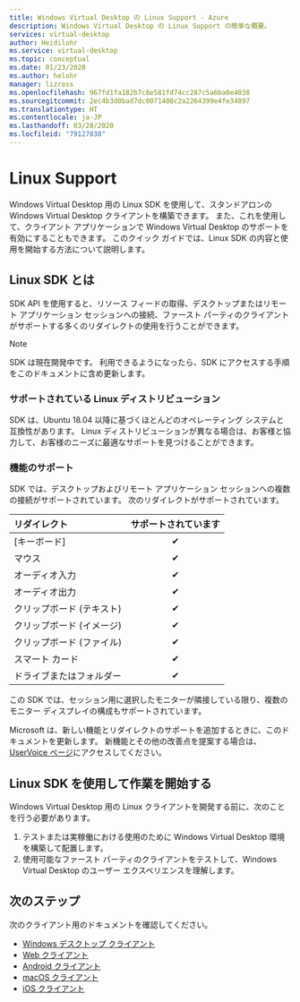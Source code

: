 ```yaml
---
title: Windows Virtual Desktop の Linux Support - Azure
description: Windows Virtual Desktop の Linux Support の簡単な概要。
services: virtual-desktop
author: Heidilohr
ms.service: virtual-desktop
ms.topic: conceptual
ms.date: 01/23/2020
ms.author: helohr
manager: lizross
ms.openlocfilehash: 967fd1fa182b7c8e581fd74cc287c5a6ba0e4038
ms.sourcegitcommit: 2ec4b3d0bad7dc0071400c2a2264399e4fe34897
ms.translationtype: HT
ms.contentlocale: ja-JP
ms.lasthandoff: 03/28/2020
ms.locfileid: "79127830"
---
```

# <a name="linux-support"></a>Linux Support

Windows Virtual Desktop 用の Linux SDK を使用して、スタンドアロンの Windows Virtual Desktop クライアントを構築できます。 また、これを使用して、クライアント アプリケーションで Windows Virtual Desktop のサポートを有効にすることもできます。 このクイック ガイドでは、Linux SDK の内容と使用を開始する方法について説明します。

## <a name="what-is-the-linux-sdk"></a>Linux SDK とは

SDK API を使用すると、リソース フィードの取得、デスクトップまたはリモート アプリケーション セッションへの接続、ファースト パーティのクライアントがサポートする多くのリダイレクトの使用を行うことができます。

> [!NOTE]
> SDK は現在開発中です。 利用できるようになったら、SDK にアクセスする手順をこのドキュメントに含め更新します。

### <a name="supported-linux-distributions"></a>サポートされている Linux ディストリビューション

SDK は、Ubuntu 18.04 以降に基づくほとんどのオペレーティング システムと互換性があります。 Linux ディストリビューションが異なる場合は、お客様と協力して、お客様のニーズに最適なサポートを見つけることができます。

### <a name="feature-support"></a>機能のサポート

SDK では、デスクトップおよびリモート アプリケーション セッションへの複数の接続がサポートされています。 次のリダイレクトがサポートされています。

| リダイレクト       | サポートされています |
| :---------------- | :-------: |
| [キーボード]          | &#10004;  |
| マウス             | &#10004;  |
| オーディオ入力          | &#10004;  |
| オーディオ出力         | &#10004;  |
| クリップボード (テキスト)  | &#10004;  |
| クリップボード (イメージ) | &#10004;  |
| クリップボード (ファイル)  | &#10004;  |
| スマート カード         | &#10004;  |
| ドライブまたはフォルダー      | &#10004;  |

この SDK では、セッション用に選択したモニターが隣接している限り、複数のモニター ディスプレイの構成もサポートされています。

Microsoft は、新しい機能とリダイレクトのサポートを追加するときに、このドキュメントを更新します。 新機能とその他の改善点を提案する場合は、[UserVoice ページ](https://go.microsoft.com/fwlink/?linkid=2116523)にアクセスしてください。

## <a name="get-started-with-the-linux-sdk"></a>Linux SDK を使用して作業を開始する

Windows Virtual Desktop 用の Linux クライアントを開発する前に、次のことを行う必要があります。

1. テストまたは実稼働における使用のために Windows Virtual Desktop 環境を構築して配置します。
2. 使用可能なファースト パーティのクライアントをテストして、Windows Virtual Desktop のユーザー エクスペリエンスを理解します。

## <a name="next-steps"></a>次のステップ

次のクライアント用のドキュメントを確認してください。

- [Windows デスクトップ クライアント](connect-windows-7-and-10.md)
- [Web クライアント](connect-web.md)
- [Android クライアント](connect-android.md)
- [macOS クライアント](connect-macos.md)
- [iOS クライアント](connect-ios.md)
